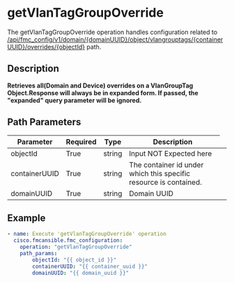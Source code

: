 # getVlanTagGroupOverride

The getVlanTagGroupOverride operation handles configuration related to [/api/fmc_config/v1/domain/{domainUUID}/object/vlangrouptags/{containerUUID}/overrides/{objectId}](/paths//api/fmc_config/v1/domain/{domain_uuid}/object/vlangrouptags/{container_uuid}/overrides/{object_id}.md) path.&nbsp;
## Description
**Retrieves all(Domain and Device) overrides on a VlanGroupTag Object.Response will always be in expanded form. If passed, the "expanded" query parameter will be ignored.**

## Path Parameters
| Parameter | Required | Type | Description |
| --------- | -------- | ---- | ----------- |
| objectId | True | string <td colspan=3> Input NOT Expected here |
| containerUUID | True | string <td colspan=3> The container id under which this specific resource is contained. |
| domainUUID | True | string <td colspan=3> Domain UUID |

## Example
```yaml
- name: Execute 'getVlanTagGroupOverride' operation
  cisco.fmcansible.fmc_configuration:
    operation: "getVlanTagGroupOverride"
    path_params:
        objectId: "{{ object_id }}"
        containerUUID: "{{ container_uuid }}"
        domainUUID: "{{ domain_uuid }}"

```